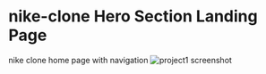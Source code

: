 # nike-clone Hero Section Landing Page
nike clone home page with navigation
![project1 screenshot](https://github.com/prosanjeev/nike-clone/assets/154009697/9ed707eb-3cb6-4cbe-b43d-a91c9799db94)
